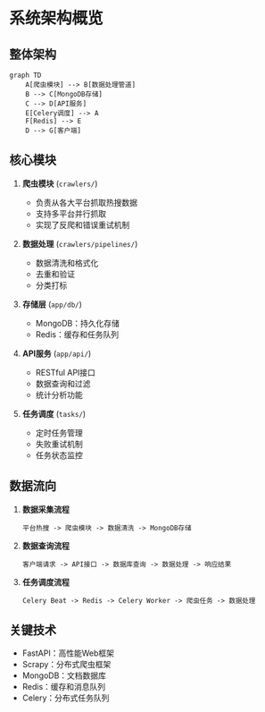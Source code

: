 # 系统架构概览

## 整体架构

```mermaid
graph TD
    A[爬虫模块] --> B[数据处理管道]
    B --> C[MongoDB存储]
    C --> D[API服务]
    E[Celery调度] --> A
    F[Redis] --> E
    D --> G[客户端]
```

## 核心模块

1. **爬虫模块** (`crawlers/`)
   - 负责从各大平台抓取热搜数据
   - 支持多平台并行抓取
   - 实现了反爬和错误重试机制

2. **数据处理** (`crawlers/pipelines/`)
   - 数据清洗和格式化
   - 去重和验证
   - 分类打标

3. **存储层** (`app/db/`)
   - MongoDB：持久化存储
   - Redis：缓存和任务队列

4. **API服务** (`app/api/`)
   - RESTful API接口
   - 数据查询和过滤
   - 统计分析功能

5. **任务调度** (`tasks/`)
   - 定时任务管理
   - 失败重试机制
   - 任务状态监控

## 数据流向

1. **数据采集流程**
   ```
   平台热搜 -> 爬虫模块 -> 数据清洗 -> MongoDB存储
   ```

2. **数据查询流程**
   ```
   客户端请求 -> API接口 -> 数据库查询 -> 数据处理 -> 响应结果
   ```

3. **任务调度流程**
   ```
   Celery Beat -> Redis -> Celery Worker -> 爬虫任务 -> 数据处理
   ```

## 关键技术

- FastAPI：高性能Web框架
- Scrapy：分布式爬虫框架
- MongoDB：文档数据库
- Redis：缓存和消息队列
- Celery：分布式任务队列 